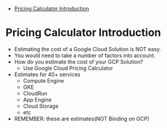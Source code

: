 - [Pricing Calculator Introduction](#pricing-calculator-introduction)
# Pricing Calculator Introduction
- Estimating the cost of a Google Cloud Solution is NOT easy.
- You would need to take a number of factors into account.
- How do you estimate the cost of your GCP Solution?
  - Use Google Cloud Pricing Calculator
- Estimates for 40+ services
  - Compute Engine
  - GKE
  - CloudRun
  - App Engine
  - Cloud Storage
  - etc
- REMEMBER: these are estimates(NOT Binding on GCP)

